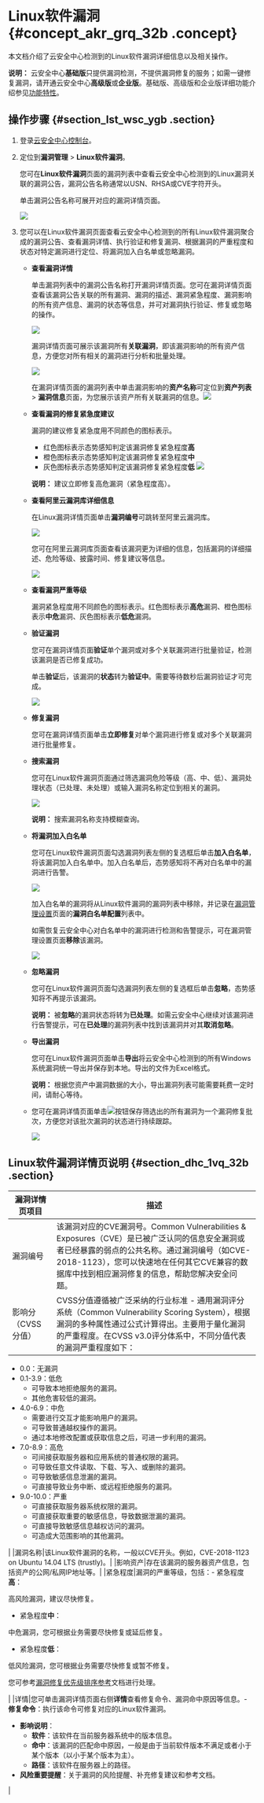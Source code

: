 # Linux软件漏洞 {#concept_akr_grq_32b .concept}

本文档介绍了云安全中心检测到的Linux软件漏洞详细信息以及相关操作。

**说明：** 云安全中心**基础版**只提供漏洞检测，不提供漏洞修复的服务；如需一键修复漏洞，请开通云安全中心**高级版**或**企业版**。基础版、高级版和企业版详细功能介绍参见[功能特性](../../../../../intl.zh-CN/产品简介/功能特性.md#)。

## 操作步骤 {#section_lst_wsc_ygb .section}

1.  登录[云安全中心控制台](https://yundun.console.aliyun.com/?p=sas)。
2.  定位到**漏洞管理** \> **Linux软件漏洞**。

    您可在**Linux软件漏洞**页面的漏洞列表中查看云安全中心检测到的Linux漏洞关联的漏洞公告，漏洞公告名称通常以USN、RHSA或CVE字符开头。

    单击漏洞公告名称可展开对应的漏洞详情页面。

    ![](http://static-aliyun-doc.oss-cn-hangzhou.aliyuncs.com/assets/img/15298/155322255539856_zh-CN.png)

3.  您可以在Linux软件漏洞页面查看云安全中心检测到的所有Linux软件漏洞聚合成的漏洞公告、查看漏洞详情、执行验证和修复漏洞、根据漏洞的严重程度和状态对特定漏洞进行定位、将漏洞加入白名单或忽略漏洞。
    -   **查看漏洞详情**

        单击漏洞列表中的漏洞公告名称打开漏洞详情页面。您可在漏洞详情页面查看该漏洞公告关联的所有漏洞、漏洞的描述、漏洞紧急程度、漏洞影响的所有资产信息、漏洞的状态等信息，并可对漏洞执行验证、修复或忽略的操作。

        ![](http://static-aliyun-doc.oss-cn-hangzhou.aliyuncs.com/assets/img/15298/155322255539857_zh-CN.png)

        漏洞详情页面可展示该漏洞所有**关联漏洞**，即该漏洞影响的所有资产信息，方便您对所有相关的漏洞进行分析和批量处理。

        ![](http://static-aliyun-doc.oss-cn-hangzhou.aliyuncs.com/assets/img/15298/155322255539858_zh-CN.png)

        在漏洞详情页面的漏洞列表中单击漏洞影响的**资产名称**可定位到**资产列表** \> **漏洞信息**页面，为您展示该资产所有关联漏洞的信息。![](http://static-aliyun-doc.oss-cn-hangzhou.aliyuncs.com/assets/img/15298/155322255539876_zh-CN.png)

    -   **查看漏洞的修复紧急度建议**

        漏洞的建议修复紧急度用不同颜色的图标表示。

        -   红色图标表示态势感知判定该漏洞修复紧急程度**高**
        -   橙色图标表示态势感知判定该漏洞修复紧急程度**中**
        -   灰色图标表示态势感知判定该漏洞修复紧急程度**低**
        ![](http://static-aliyun-doc.oss-cn-hangzhou.aliyuncs.com/assets/img/118684/155322255539814_zh-CN.png)

        **说明：** 建议立即修复高危漏洞（紧急程度高）。

    -   **查看阿里云漏洞库详细信息**

        在Linux漏洞详情页面单击**漏洞编号**可跳转至阿里云漏洞库。

        ![](http://static-aliyun-doc.oss-cn-hangzhou.aliyuncs.com/assets/img/15298/155322255539873_zh-CN.png)

        您可在阿里云漏洞库页面查看该漏洞更为详细的信息，包括漏洞的详细描述、危险等级、披露时间、修复建议等信息。

        ![](http://static-aliyun-doc.oss-cn-hangzhou.aliyuncs.com/assets/img/15298/155322255539874_zh-CN.png)

    -   **查看漏洞严重等级**

        漏洞紧急程度用不同颜色的图标表示。红色图标表示**高危**漏洞、橙色图标表示**中危**漏洞、灰色图标表示**低危**漏洞。

    -   **验证漏洞**

        您可在漏洞详情页面**验证**单个漏洞或对多个关联漏洞进行批量验证，检测该漏洞是否已修复成功。

        单击**验证**后，该漏洞的**状态**转为**验证中**。需要等待数秒后漏洞验证才可完成。

        ![](http://static-aliyun-doc.oss-cn-hangzhou.aliyuncs.com/assets/img/15298/155322255639859_zh-CN.png)

    -   **修复漏洞**

        您可在漏洞详情页面单击**立即修复**对单个漏洞进行修复或对多个关联漏洞进行批量修复。

    -   **搜索漏洞**

        您可在Linux软件漏洞页面通过筛选漏洞危险等级（高、中、低）、漏洞处理状态（已处理、未处理）或输入漏洞名称定位到相关的漏洞。

        ![](http://static-aliyun-doc.oss-cn-hangzhou.aliyuncs.com/assets/img/15298/155322255639860_zh-CN.png)

        **说明：** 搜索漏洞名称支持模糊查询。

    -   **将漏洞加入白名单**

        您可在Linux软件漏洞页面勾选漏洞列表左侧的复选框后单击**加入白名单**，将该漏洞加入白名单中。加入白名单后，态势感知将不再对白名单中的漏洞进行告警。

        ![](http://static-aliyun-doc.oss-cn-hangzhou.aliyuncs.com/assets/img/15298/155322255639861_zh-CN.png)

        加入白名单的漏洞将从Linux软件漏洞的漏洞列表中移除，并记录在[漏洞管理设置](intl.zh-CN/用户指南/漏洞管理/漏洞管理设置与加白名单.md#)页面的**漏洞白名单配置**列表中。

        如需恢复云安全中心对白名单中的漏洞进行检测和告警提示，可在漏洞管理设置页面**移除**该漏洞。

        ![](http://static-aliyun-doc.oss-cn-hangzhou.aliyuncs.com/assets/img/118684/155322255639827_zh-CN.png)

    -   **忽略漏洞**

        您可在Linux软件漏洞页面勾选漏洞列表左侧的复选框后单击**忽略**，态势感知将不再提示该漏洞。

        **说明：** 被**忽略**的漏洞状态将转为**已处理**。如需云安全中心继续对该漏洞进行告警提示，可在**已处理**的漏洞列表中找到该漏洞并对其**取消忽略**。

    -   **导出漏洞**

        您可在Linux软件漏洞页面单击**导出**将云安全中心检测到的所有Windows系统漏洞统一导出并保存到本地。导出的文件为Excel格式。

        **说明：** 根据您资产中漏洞数据的大小，导出漏洞列表可能需要耗费一定时间，请耐心等待。

    -   您可在漏洞详情页面单击![](http://static-aliyun-doc.oss-cn-hangzhou.aliyuncs.com/assets/img/118684/155322255639821_zh-CN.png)按钮保存筛选出的所有漏洞为一个漏洞修复批次，方便您对该批次漏洞的状态进行持续跟踪。

        ![](http://static-aliyun-doc.oss-cn-hangzhou.aliyuncs.com/assets/img/15298/155322255639862_zh-CN.png)


## Linux软件漏洞详情页说明 {#section_dhc_1vq_32b .section}

|漏洞详情页项目|描述|
|-------|--|
|漏洞编号|该漏洞对应的CVE漏洞号。Common Vulnerabilities & Exposures（CVE）是已被广泛认同的信息安全漏洞或者已经暴露的弱点的公共名称。通过漏洞编号（如CVE-2018-1123），您可以快速地在任何其它CVE兼容的数据库中找到相应漏洞修复的信息，帮助您解决安全问题。|
|影响分（CVSS分值）|CVSS分值遵循被广泛采纳的行业标准 - 通用漏洞评分系统（Common Vulnerability Scoring System），根据漏洞的多种属性通过公式计算得出。主要用于量化漏洞的严重程度。在CVSS v3.0评分体系中，不同分值代表的漏洞严重程度如下：

-   0.0：无漏洞
-   0.1-3.9：低危
    -   可导致本地拒绝服务的漏洞。
    -   其他危害较低的漏洞。
-   4.0-6.9：中危
    -   需要进行交互才能影响用户的漏洞。
    -   可导致普通越权操作的漏洞。
    -   通过本地修改配置或获取信息之后，可进一步利用的漏洞。
-   7.0-8.9：高危
    -   可间接获取服务器和应用系统的普通权限的漏洞。
    -   可导致任意文件读取、下载、写入、或删除的漏洞。
    -   可导致敏感信息泄漏的漏洞。
    -   可直接导致业务中断、或远程拒绝服务的漏洞。
-   9.0-10.0：严重
    -   可直接获取服务器系统权限的漏洞。
    -   可直接获取重要的敏感信息，导致数据泄漏的漏洞。
    -   可直接导致敏感信息越权访问的漏洞。
    -   可造成大范围影响的其他漏洞。

|
|漏洞名称|该Linux软件漏洞的名称，一般以CVE开头。例如，CVE-2018-1123 on Ubuntu 14.04 LTS \(trustly\)。|
|影响资产|存在该漏洞的服务器资产信息，包括资产的公网/私网IP地址等。|
|紧急程度|漏洞的严重等级，包括：-   紧急程度**高**：

高风险漏洞，建议尽快修复。

-   紧急程度**中**：

中危漏洞，您可根据业务需要尽快修复或延后修复。

-   紧急程度**低**：

低风险漏洞，您可根据业务需要尽快修复或暂不修复。


您可参考[漏洞修复优先级排序参考](../../../../../intl.zh-CN/常见问题/常见问题隐藏目录/漏洞修复优先级排序参考.md#)文档进行处理。

|
|详情|您可单击漏洞详情页面右侧**详情**查看修复命令、漏洞命中原因等信息。-   **修复命令**：执行该命令可修复对应的Linux软件漏洞。
-   **影响说明**：
    -   **软件**：该软件在当前服务器系统中的版本信息。
    -   **命中**：该漏洞的匹配命中原因，一般是由于当前软件版本不满足或者小于某个版本（以小于某个版本为主）。
    -   **路径**：该软件在服务器上的路径。
-   **风险重要提醒**：关于漏洞的风险提醒、补充修复建议和参考文档。

|

